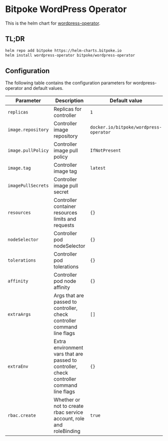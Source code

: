 # Bitpoke WordPress Operator

This is the helm chart for [wordpress-operator](https://github.com/bitpoke/wordpress-operator).

## TL;DR
```sh
helm repo add bitpoke https://helm-charts.bitpoke.io
helm install wordpress-operator bitpoke/wordpress-operator
```

## Configuration
The following table contains the configuration parameters for wordpress-operator and default values.

| Parameter                       | Description                                                                                   | Default value                                           |
| ---                             | ---                                                                                           | ---                                                     |
| `replicas`                      | Replicas for controller                                                                       | `1`                                                     |
| `image.repository`              | Controller image repository                                                                   | `docker.io/bitpoke/wordpress-operator`                  |
| `image.pullPolicy`              | Controller image pull policy                                                                  | `IfNotPresent`                                          |
| `image.tag       `              | Controller image tag                                                                          | `latest`                                                |
| `imagePullSecrets`              | Controller image pull secret                                                                  |                                                         |
| `resources`                     | Controller container resources limits and requests                                            | `{}`                                                    |
| `nodeSelector`                  | Controller pod nodeSelector                                                                   | `{}`                                                    |
| `tolerations`                   | Controller pod tolerations                                                                    | `{}`                                                    |
| `affinity`                      | Controller pod node affinity                                                                  | `{}`                                                    |
| `extraArgs`                     | Args that are passed to controller, check controller command line flags                       | `[]`                                                    |
| `extraEnv`                      | Extra environment vars that are passed to controller, check controller command line flags     | `{}`                                                    |
| `rbac.create`                   | Whether or not to create rbac service account, role and roleBinding                           | `true`                                                  |
